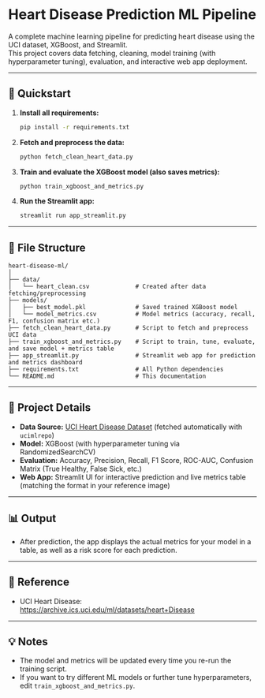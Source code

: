 # Heart Disease Prediction ML Pipeline

A complete machine learning pipeline for predicting heart disease using the UCI dataset, XGBoost, and Streamlit.  
This project covers data fetching, cleaning, model training (with hyperparameter tuning), evaluation, and interactive web app deployment.

---

## 🚀 Quickstart

1. **Install all requirements:**
    ```bash
    pip install -r requirements.txt
    ```

2. **Fetch and preprocess the data:**
    ```bash
    python fetch_clean_heart_data.py
    ```

3. **Train and evaluate the XGBoost model (also saves metrics):**
    ```bash
    python train_xgboost_and_metrics.py
    ```

4. **Run the Streamlit app:**
    ```bash
    streamlit run app_streamlit.py
    ```

---

## 📁 File Structure

```
heart-disease-ml/
│
├── data/
│   └── heart_clean.csv             # Created after data fetching/preprocessing
├── models/
│   ├── best_model.pkl              # Saved trained XGBoost model
│   └── model_metrics.csv           # Model metrics (accuracy, recall, F1, confusion matrix etc.)
├── fetch_clean_heart_data.py       # Script to fetch and preprocess UCI data
├── train_xgboost_and_metrics.py    # Script to train, tune, evaluate, and save model + metrics table
├── app_streamlit.py                # Streamlit web app for prediction and metrics dashboard
├── requirements.txt                # All Python dependencies
└── README.md                       # This documentation
```

---

## 📝 Project Details

- **Data Source:** [UCI Heart Disease Dataset](https://archive.ics.uci.edu/ml/datasets/heart+Disease) (fetched automatically with `ucimlrepo`)
- **Model:** XGBoost (with hyperparameter tuning via RandomizedSearchCV)
- **Evaluation:** Accuracy, Precision, Recall, F1 Score, ROC-AUC, Confusion Matrix (True Healthy, False Sick, etc.)
- **Web App:** Streamlit UI for interactive prediction and live metrics table (matching the format in your reference image)

---

## 📊 Output

- After prediction, the app displays the actual metrics for your model in a table, as well as a risk score for each prediction.

---

## 🔗 Reference

- UCI Heart Disease: https://archive.ics.uci.edu/ml/datasets/heart+Disease

---

## 💡 Notes

- The model and metrics will be updated every time you re-run the training script.
- If you want to try different ML models or further tune hyperparameters, edit `train_xgboost_and_metrics.py`.
